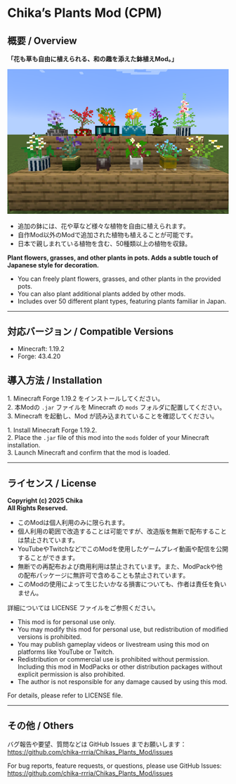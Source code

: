 # Chika’s Plants Mod (CPM)

## 概要 / Overview

**「花も草も自由に植えられる、和の趣を添えた鉢植えMod。」**  

![鉢と植物の一覧](images/pots_and_plants.png)

- 追加の鉢には、花や草など様々な植物を自由に植えられます。  
- 自作Mod以外のModで追加された植物も植えることが可能です。  
- 日本で親しまれている植物を含む、50種類以上の植物を収録。

**Plant flowers, grasses, and other plants in pots. Adds a subtle touch of Japanese style for decoration.**

- You can freely plant flowers, grasses, and other plants in the provided pots.  
- You can also plant additional plants added by other mods.  
- Includes over 50 different plant types, featuring plants familiar in Japan.

---

## 対応バージョン / Compatible Versions

- Minecraft: 1.19.2
- Forge: 43.4.20


## 導入方法 / Installation

1\. Minecraft Forge 1.19.2 をインストールしてください。  
2\. 本Modの `.jar` ファイルを Minecraft の `mods` フォルダに配置してください。  
3\. Minecraft を起動し、Mod が読み込まれていることを確認してください。

1\. Install Minecraft Forge 1.19.2.  
2\. Place the `.jar` file of this mod into the `mods` folder of your Minecraft installation.  
3\. Launch Minecraft and confirm that the mod is loaded.

---

## ライセンス / License

**Copyright (c) 2025 Chika**  
**All Rights Reserved.**

- このModは個人利用のみに限られます。  
- 個人利用の範囲で改造することは可能ですが、改造版を無断で配布することは禁止されています。  
- YouTubeやTwitchなどでこのModを使用したゲームプレイ動画や配信を公開することができます。  
- 無断での再配布および商用利用は禁止されています。また、ModPackや他の配布パッケージに無許可で含めることも禁止されています。  
- このModの使用によって生じたいかなる損害についても、作者は責任を負いません。  

詳細については LICENSE ファイルをご参照ください。

- This mod is for personal use only.  
- You may modify this mod for personal use, but redistribution of modified versions is prohibited.  
- You may publish gameplay videos or livestream using this mod on platforms like YouTube or Twitch.  
- Redistribution or commercial use is prohibited without permission. Including this mod in ModPacks or other distribution packages without explicit permission is also prohibited.  
- The author is not responsible for any damage caused by using this mod.  

For details, please refer to LICENSE file.

---

## その他 / Others

バグ報告や要望、質問などは GitHub Issues までお願いします：
https://github.com/chika-rrria/Chikas_Plants_Mod/issues


For bug reports, feature requests, or questions, please use GitHub Issues:
https://github.com/chika-rrria/Chikas_Plants_Mod/issues
